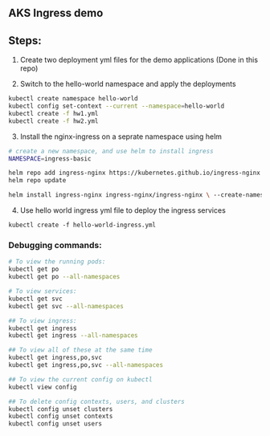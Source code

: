 ## AKS Ingress demo

## Steps:
1. Create two deployment yml files for the demo applications (Done in this repo)

2. Switch to the hello-world namespace and apply the deployments
```bash
kubectl create namespace hello-world
kubectl config set-context --current --namespace=hello-world
kubectl create -f hw1.yml
kubectl create -f hw2.yml
```

3. Install the nginx-ingress on a seprate namespace using helm
```bash
# create a new namespace, and use helm to install ingress
NAMESPACE=ingress-basic

helm repo add ingress-nginx https://kubernetes.github.io/ingress-nginx
helm repo update

helm install ingress-nginx ingress-nginx/ingress-nginx \ --create-namespace \ --namespace $NAMESPACE \ --set controller.service.annotations."service\.beta\.kubernetes\.io/azure-load-balancer-health-probe-request-path"=/healthz
```
4. Use hello world ingress yml file to deploy the ingress services

```
kubectl create -f hello-world-ingress.yml
```

### Debugging commands:
```bash
# To view the running pods:
kubectl get po
kubectl get po --all-namespaces

# To view services:
kubectl get svc
kubectl get svc --all-namespaces

## To view ingress:
kubectl get ingress
kubectl get ingress --all-namespaces

## To view all of these at the same time
kubectl get ingress,po,svc
kubectl get ingress,po,svc --all-namespaces

## To view the current config on kubectl
kubectl view config

## To delete config contexts, users, and clusters
kubectl config unset clusters
kubectl config unset contexts
kubectl config unset users

```
